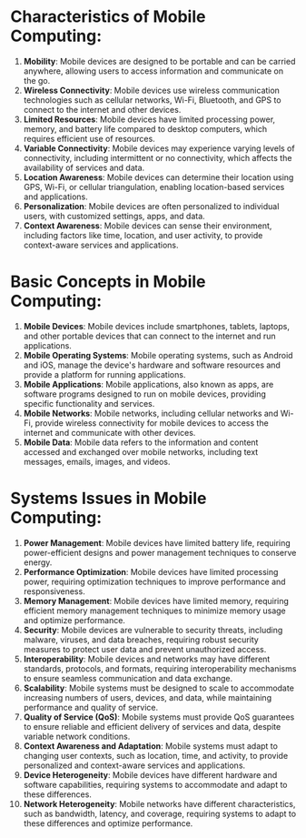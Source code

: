 # **Characteristics of Mobile Computing:**

1. **Mobility**: Mobile devices are designed to be portable and can be carried anywhere, allowing users to access information and communicate on the go.
2. **Wireless Connectivity**: Mobile devices use wireless communication technologies such as cellular networks, Wi-Fi, Bluetooth, and GPS to connect to the internet and other devices.
3. **Limited Resources**: Mobile devices have limited processing power, memory, and battery life compared to desktop computers, which requires efficient use of resources.
4. **Variable Connectivity**: Mobile devices may experience varying levels of connectivity, including intermittent or no connectivity, which affects the availability of services and data.
5. **Location Awareness**: Mobile devices can determine their location using GPS, Wi-Fi, or cellular triangulation, enabling location-based services and applications.
6. **Personalization**: Mobile devices are often personalized to individual users, with customized settings, apps, and data.
7. **Context Awareness**: Mobile devices can sense their environment, including factors like time, location, and user activity, to provide context-aware services and applications.

# **Basic Concepts in Mobile Computing:**

1. **Mobile Devices**: Mobile devices include smartphones, tablets, laptops, and other portable devices that can connect to the internet and run applications.
2. **Mobile Operating Systems**: Mobile operating systems, such as Android and iOS, manage the device's hardware and software resources and provide a platform for running applications.
3. **Mobile Applications**: Mobile applications, also known as apps, are software programs designed to run on mobile devices, providing specific functionality and services.
4. **Mobile Networks**: Mobile networks, including cellular networks and Wi-Fi, provide wireless connectivity for mobile devices to access the internet and communicate with other devices.
5. **Mobile Data**: Mobile data refers to the information and content accessed and exchanged over mobile networks, including text messages, emails, images, and videos.

# **Systems Issues in Mobile Computing:**

1. **Power Management**: Mobile devices have limited battery life, requiring power-efficient designs and power management techniques to conserve energy.
2. **Performance Optimization**: Mobile devices have limited processing power, requiring optimization techniques to improve performance and responsiveness.
3. **Memory Management**: Mobile devices have limited memory, requiring efficient memory management techniques to minimize memory usage and optimize performance.
4. **Security**: Mobile devices are vulnerable to security threats, including malware, viruses, and data breaches, requiring robust security measures to protect user data and prevent unauthorized access.
5. **Interoperability**: Mobile devices and networks may have different standards, protocols, and formats, requiring interoperability mechanisms to ensure seamless communication and data exchange.
6. **Scalability**: Mobile systems must be designed to scale to accommodate increasing numbers of users, devices, and data, while maintaining performance and quality of service.
7. **Quality of Service (QoS)**: Mobile systems must provide QoS guarantees to ensure reliable and efficient delivery of services and data, despite variable network conditions.
8. **Context Awareness and Adaptation**: Mobile systems must adapt to changing user contexts, such as location, time, and activity, to provide personalized and context-aware services and applications.
9. **Device Heterogeneity**: Mobile devices have different hardware and software capabilities, requiring systems to accommodate and adapt to these differences.
10. **Network Heterogeneity**: Mobile networks have different characteristics, such as bandwidth, latency, and coverage, requiring systems to adapt to these differences and optimize performance.

